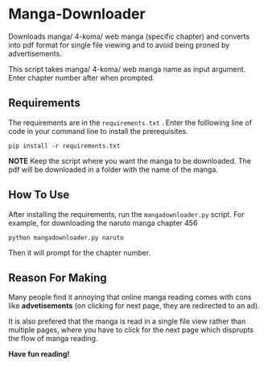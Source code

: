 # Manga-Downloader
Downloads manga/ 4-koma/ web manga (specific chapter) and converts into pdf format for single file viewing and to avoid being proned by advertisements.

This script takes manga/ 4-koma/ web manga name as input argument. Enter chapter number after when prompted.

## Requirements
The requirements are in the ```requirements.txt``` .
Enter the folllowing line of code in your command line to install the prerequisites.

```pip install -r requirements.txt```

**NOTE**
Keep the script where you want the manga to be downloaded. The pdf will be downloaded in a folder with the name of the manga.


## How To Use
After installing the requirements, run the ```mangadownloader.py``` script.
For example, for downloading the naruto manga chapter 456

```python mangadownloader.py naruto```

Then it will prompt for the chapter number.

## Reason For Making
Many people find it annoying that online manga reading comes with cons like **advetisements** (on clicking for next page, they are redirected to an ad).

It is also prefered that the manga is read in a single file view rather than multiple pages, where you have to click for the next page which disprupts the flow of manga reading.

**Have fun reading!**
